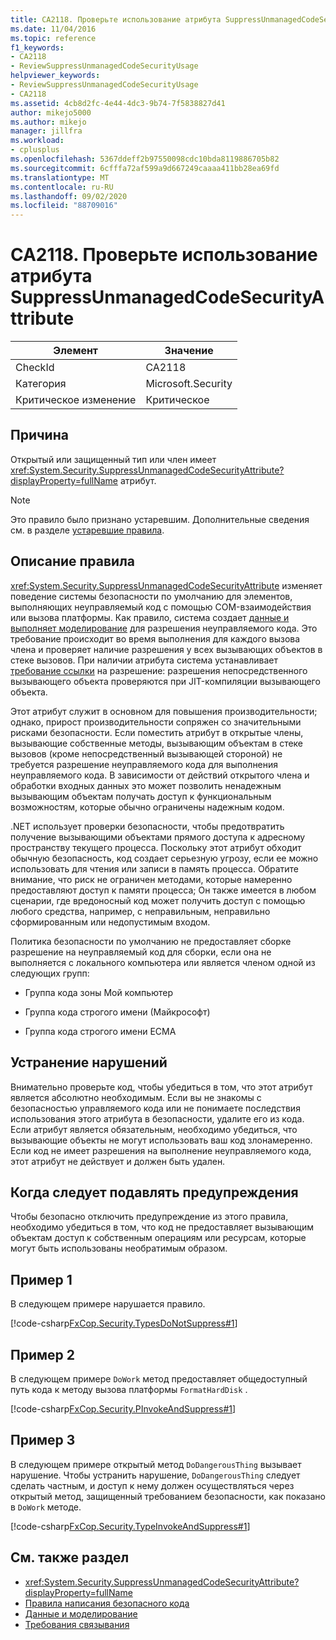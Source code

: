 ```yaml
---
title: CA2118. Проверьте использование атрибута SuppressUnmanagedCodeSecurityAttribute
ms.date: 11/04/2016
ms.topic: reference
f1_keywords:
- CA2118
- ReviewSuppressUnmanagedCodeSecurityUsage
helpviewer_keywords:
- ReviewSuppressUnmanagedCodeSecurityUsage
- CA2118
ms.assetid: 4cb8d2fc-4e44-4dc3-9b74-7f5838827d41
author: mikejo5000
ms.author: mikejo
manager: jillfra
ms.workload:
- cplusplus
ms.openlocfilehash: 5367ddeff2b97550098cdc10bda8119886705b82
ms.sourcegitcommit: 6cfffa72af599a9d667249caaaa411bb28ea69fd
ms.translationtype: MT
ms.contentlocale: ru-RU
ms.lasthandoff: 09/02/2020
ms.locfileid: "88709016"
---
```

# <a name="ca2118-review-suppressunmanagedcodesecurityattribute-usage"></a>CA2118. Проверьте использование атрибута SuppressUnmanagedCodeSecurityAttribute

|Элемент|Значение|
|-|-|
|CheckId|CA2118|
|Категория|Microsoft.Security|
|Критическое изменение|Критическое|

## <a name="cause"></a>Причина
Открытый или защищенный тип или член имеет <xref:System.Security.SuppressUnmanagedCodeSecurityAttribute?displayProperty=fullName> атрибут.

> [!NOTE]
> Это правило было признано устаревшим. Дополнительные сведения см. в разделе [устаревшие правила](fxcop-rule-port-status.md#deprecated-rules).

## <a name="rule-description"></a>Описание правила

<xref:System.Security.SuppressUnmanagedCodeSecurityAttribute> изменяет поведение системы безопасности по умолчанию для элементов, выполняющих неуправляемый код с помощью COM-взаимодействия или вызова платформы. Как правило, система создает [данные и выполняет моделирование](/dotnet/framework/data/index) для разрешения неуправляемого кода. Это требование происходит во время выполнения для каждого вызова члена и проверяет наличие разрешения у всех вызывающих объектов в стеке вызовов. При наличии атрибута система устанавливает [требование ссылки](/dotnet/framework/misc/link-demands) на разрешение: разрешения непосредственного вызывающего объекта проверяются при JIT-компиляции вызывающего объекта.

Этот атрибут служит в основном для повышения производительности; однако, прирост производительности сопряжен со значительными рисками безопасности. Если поместить атрибут в открытые члены, вызывающие собственные методы, вызывающим объектам в стеке вызовов (кроме непосредственный вызывающей стороной) не требуется разрешение неуправляемого кода для выполнения неуправляемого кода. В зависимости от действий открытого члена и обработки входных данных это может позволить ненадежным вызывающим объектам получать доступ к функциональным возможностям, которые обычно ограничены надежным кодом.

.NET использует проверки безопасности, чтобы предотвратить получение вызывающими объектами прямого доступа к адресному пространству текущего процесса. Поскольку этот атрибут обходит обычную безопасность, код создает серьезную угрозу, если ее можно использовать для чтения или записи в память процесса. Обратите внимание, что риск не ограничен методами, которые намеренно предоставляют доступ к памяти процесса; Он также имеется в любом сценарии, где вредоносный код может получить доступ с помощью любого средства, например, с неправильным, неправильно сформированным или недопустимым входом.

Политика безопасности по умолчанию не предоставляет сборке разрешение на неуправляемый код для сборки, если она не выполняется с локального компьютера или является членом одной из следующих групп:

- Группа кода зоны Мой компьютер

- Группа кода строгого имени (Майкрософт)

- Группа кода строгого имени ECMA

## <a name="how-to-fix-violations"></a>Устранение нарушений

Внимательно проверьте код, чтобы убедиться в том, что этот атрибут является абсолютно необходимым. Если вы не знакомы с безопасностью управляемого кода или не понимаете последствия использования этого атрибута в безопасности, удалите его из кода. Если атрибут является обязательным, необходимо убедиться, что вызывающие объекты не могут использовать ваш код злонамеренно. Если код не имеет разрешения на выполнение неуправляемого кода, этот атрибут не действует и должен быть удален.

## <a name="when-to-suppress-warnings"></a>Когда следует подавлять предупреждения

Чтобы безопасно отключить предупреждение из этого правила, необходимо убедиться в том, что код не предоставляет вызывающим объектам доступ к собственным операциям или ресурсам, которые могут быть использованы необратимым образом.

## <a name="example-1"></a>Пример 1

В следующем примере нарушается правило.

[!code-csharp[FxCop.Security.TypesDoNotSuppress#1](../code-quality/codesnippet/CSharp/ca2118-review-suppressunmanagedcodesecurityattribute-usage_1.cs)]

## <a name="example-2"></a>Пример 2

В следующем примере `DoWork` метод предоставляет общедоступный путь кода к методу вызова платформы `FormatHardDisk` .

[!code-csharp[FxCop.Security.PInvokeAndSuppress#1](../code-quality/codesnippet/CSharp/ca2118-review-suppressunmanagedcodesecurityattribute-usage_2.cs)]

## <a name="example-3"></a>Пример 3

В следующем примере открытый метод `DoDangerousThing` вызывает нарушение. Чтобы устранить нарушение, `DoDangerousThing` следует сделать частным, и доступ к нему должен осуществляться через открытый метод, защищенный требованием безопасности, как показано в `DoWork` методе.

[!code-csharp[FxCop.Security.TypeInvokeAndSuppress#1](../code-quality/codesnippet/CSharp/ca2118-review-suppressunmanagedcodesecurityattribute-usage_3.cs)]

## <a name="see-also"></a>См. также раздел

- <xref:System.Security.SuppressUnmanagedCodeSecurityAttribute?displayProperty=fullName>
- [Правила написания безопасного кода](/dotnet/standard/security/secure-coding-guidelines)
- [Данные и моделирование](/dotnet/framework/data/index)
- [Требования связывания](/dotnet/framework/misc/link-demands)
